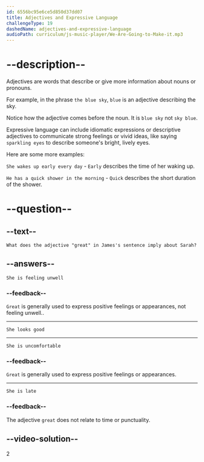 ```yaml
---
id: 6556bc95e6ce5d850d37dd07
title: Adjectives and Expressive Language
challengeType: 19
dashedName: adjectives-and-expressive-language
audioPath: curriculum/js-music-player/We-Are-Going-to-Make-it.mp3
---
```


<!--
AUDIO REFERENCE: 
James: Good morning, Sarah! Wow, you look great! It seems like you have a ton of energy this morning! 

Delete this after adding the audio.

-->

# --description--

Adjectives are words that describe or give more information about nouns or pronouns. 

For example, in the phrase `the blue sky`, `blue` is an adjective describing the sky. 

Notice how the adjective comes before the noun. It is `blue sky` not `sky blue`.

Expressive language can include idiomatic expressions or descriptive adjectives to communicate strong feelings or vivid ideas, like saying `sparkling eyes` to describe someone's bright, lively eyes.

Here are some more examples:

`She wakes up early every day` - `Early` describes the time of her waking up.

`He has a quick shower in the morning` - `Quick` describes the short duration of the shower.

# --question--

## --text--

`What does the adjective "great" in James's sentence imply about Sarah?`

## --answers--

`She is feeling unwell`

### --feedback--

`Great` is generally used to express positive feelings or appearances, not feeling unwell..

---

`She looks good`

---

`She is uncomfortable`

### --feedback--

`Great` is generally used to express positive feelings or appearances.

---

`She is late`

### --feedback--

The adjective `great` does not relate to time or punctuality.

## --video-solution--

2
